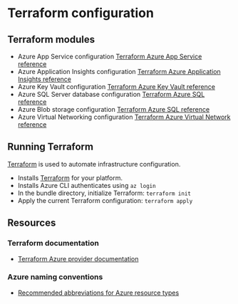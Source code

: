# Terraform configuration

## Terraform modules  

- Azure App Service configuration [Terraform Azure App Service reference](https://registry.terraform.io/providers/hashicorp/azurerm/latest/docs/resources/app_service)
- Azure Application Insights configuration [Terraform Azure Application Insights reference](https://registry.terraform.io/providers/hashicorp/azurerm/latest/docs/resources/application_insights)
- Azure Key Vault configuration [Terraform Azure Key Vault reference](https://registry.terraform.io/providers/hashicorp/azurerm/latest/docs/resources/key_vault)
- Azure SQL Server database configuration [Terraform Azure SQL reference](https://registry.terraform.io/providers/hashicorp/azurerm/latest/docs/resources/mssql_database)
- Azure Blob storage configuration [Terraform Azure SQL reference](https://registry.terraform.io/providers/hashicorp/azurerm/latest/docs/resources/storage_blob) 
- Azure Virtual Networking configuration [Terraform Azure Virtual Network reference](https://registry.terraform.io/providers/hashicorp/azurerm/latest/docs/resources/virtual_network)
## Running Terraform

[Terraform](https://www.terraform.io/) is used to automate infrastructure configuration.

- Installs [Terraform](https://www.terraform.io/) for your platform.
- Installs Azure CLI authenticates using `az login`
- In the bundle directory, initialize Terraform: `terraform init`
- Apply the current Terraform configuration: `terraform apply`

## Resources

### Terraform documentation

- [Terraform Azure provider documentation](https://registry.terraform.io/providers/hashicorp/azurerm/latest/docs)

### Azure naming conventions

- [Recommended abbreviations for Azure resource types](https://learn.microsoft.com/en-us/azure/cloud-adoption-framework/ready/azure-best-practices/resource-abbreviations?WT.mc_id=java-26679-cxa)
